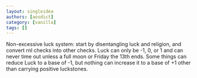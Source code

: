 ```yaml
---
layout: singleidea
authors: [aosdict]
category: [vanilla]
tags: []
---
```

Non-excessive luck system: start by disentangling luck and religion, and convert rnl checks into other checks. Luck can only be -1, 0, or 1 and can never time out unless a full moon or Friday the 13th ends. Some things can reduce Luck to a base of -1, but nothing can increase it to a base of +1 other than carrying positive luckstones.
